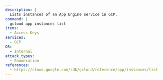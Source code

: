 ```yaml
---
description: |
  Lists instances of an App Engine service in GCP.
command: |
  gcloud app instances list
items:
  - Access Keys
services:
  - GCP
OS:
  - Internal
attack_types:
  - Enumeration
references:
  - https://cloud.google.com/sdk/gcloud/reference/app/instances/list
---
```

